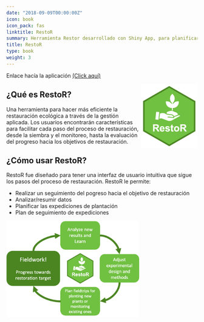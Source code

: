 ```yaml
---
date: "2018-09-09T00:00:00Z"
icon: book
icon_pack: fas
linktitle: RestoR
summary: Herramienta Restor desarrollado con Shiny App, para planificar actividades de restauración
title: RestoR
type: book
weight: 3
---
```


Enlace hacía la aplicación [(Click aquí)](https://gv2050.shinyapps.io/gv2050-platform-submission/)

<img src="Fig1_Restor.png" width='150' style='float:right'/>

## ¿Qué es RestoR?

Una herramienta para hacer más eficiente la restauración ecológica a través de la gestión aplicada. Los usuarios encontrarán características para facilitar cada paso del proceso de restauración, desde la siembra y el monitoreo, hasta la evaluación del progreso hacia los objetivos de restauración.
 </img>


## ¿Cómo usar RestoR?

RestoR fue diseñado para tener una interfaz de usuario intuitiva que sigue los pasos del proceso de restauración. RestoR le permite:
+ Realizar un seguimiento del pogreso hacia el objetivo de restauración
+ Analizar/resumir datos
+ Planificar las expediciones de plantación
+ Plan de seguimiento de expediciones

<img src="Fig2_Restor.png" width='350'/>